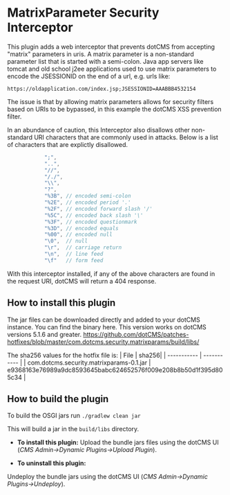 # MatrixParameter Security Interceptor

This plugin adds a web interceptor that prevents dotCMS from accepting "matrix" parameters in uris. A matrix parameter is a non-standard parameter list that is started with a semi-colon. Java app servers like tomcat and old school j2ee applications used to use matrix parameters to encode the JSESSIONID on the end of a url, e.g. urls like:

`https://oldapplication.com/index.jsp;JSESSIONID=AAABBB4532154`

The issue is that by allowing matrix parameters allows for security filters based on URIs to be bypassed, in this example the dotCMS XSS prevention filter.  

In an abundance of caution, this Interceptor also disallows other non-standard URI characters that are commonly used in attacks.  Below is a list of characters that are explictly disallowed.

```java
            ";",
            "..",
            "//",
            "/./",
            "\\",
            "?",
            "%3B", // encoded semi-colon
            "%2E", // encoded period '.'
            "%2F", // encoded forward slash '/'
            "%5C", // encoded back slash '\'
            "%3F", // encoded questionmark
            "%3D", // encoded equals
            "%00", // encoded null
            "\0",  // null
            "\r",  // carriage return
            "\n",  // line feed
            "\f"   // form feed
```

With this interceptor installed, if any of the above characters are found in the request URI, dotCMS will return a 404 response.


## How to install this plugin

The jar files can be downloaded directly and added to your dotCMS instance. You can find the binary here.  This version works on dotCMS versions 5.1.6 and greater.
https://github.com/dotCMS/patches-hotfixes/blob/master/com.dotcms.security.matrixparams/build/libs/

The sha256 values for the hotfix file is:
| File | sha256|
| ----------- | ----------- |
| com.dotcms.security.matrixparams-0.1.jar | e9368163e76989a9dc8593645babc624652576f009e208b8b50d1f395d805c34 |


## How to build the plugin

To build the OSGI jars run
`./gradlew clean jar`

This will build a jar in the `build/libs` directory.

* **To install this plugin:**
Upload the bundle jars files using the dotCMS UI (*CMS Admin->Dynamic Plugins->Upload Plugin*).

* **To uninstall this plugin:**
    
Undeploy the bundle jars using the dotCMS UI (*CMS Admin->Dynamic Plugins->Undeploy*).

